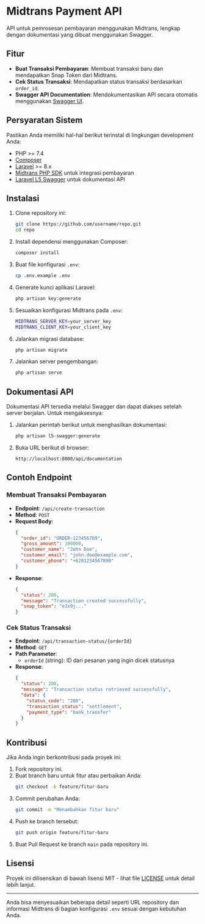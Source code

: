 # Midtrans Payment API

API untuk pemrosesan pembayaran menggunakan Midtrans, lengkap dengan dokumentasi yang dibuat menggunakan Swagger.

## Fitur

- **Buat Transaksi Pembayaran**: Membuat transaksi baru dan mendapatkan Snap Token dari Midtrans.
- **Cek Status Transaksi**: Mendapatkan status transaksi berdasarkan `order_id`.
- **Swagger API Documentation**: Mendokumentasikan API secara otomatis menggunakan [Swagger UI](https://swagger.io/).

## Persyaratan Sistem

Pastikan Anda memiliki hal-hal berikut terinstal di lingkungan development Anda:

- PHP >= 7.4
- [Composer](https://getcomposer.org/)
- [Laravel](https://laravel.com/) >= 8.x
- [Midtrans PHP SDK](https://github.com/veritrans/veritrans-php) untuk integrasi pembayaran
- [Laravel L5 Swagger](https://github.com/DarkaOnLine/L5-Swagger) untuk dokumentasi API

## Instalasi

1. Clone repository ini:
   ```bash
   git clone https://github.com/username/repo.git
   cd repo
   ```

2. Install dependensi menggunakan Composer:
   ```bash
   composer install
   ```

3. Buat file konfigurasi `.env`:
   ```bash
   cp .env.example .env
   ```

4. Generate kunci aplikasi Laravel:
   ```bash
   php artisan key:generate
   ```

5. Sesuaikan konfigurasi Midtrans pada `.env`:
   ```bash
   MIDTRANS_SERVER_KEY=your_server_key
   MIDTRANS_CLIENT_KEY=your_client_key
   ```

6. Jalankan migrasi database:
   ```bash
   php artisan migrate
   ```

7. Jalankan server pengembangan:
   ```bash
   php artisan serve
   ```

## Dokumentasi API

Dokumentasi API tersedia melalui Swagger dan dapat diakses setelah server berjalan. Untuk mengaksesnya:

1. Jalankan perintah berikut untuk menghasilkan dokumentasi:
   ```bash
   php artisan l5-swagger:generate
   ```

2. Buka URL berikut di browser:
   ```
   http://localhost:8000/api/documentation
   ```

## Contoh Endpoint

### Membuat Transaksi Pembayaran

- **Endpoint**: `/api/create-transaction`
- **Method**: `POST`
- **Request Body**:
  ```json
  {
    "order_id": "ORDER-123456789",
    "gross_amount": 100000,
    "customer_name": "John Doe",
    "customer_email": "john.doe@example.com",
    "customer_phone": "+6281234567890"
  }
  ```
- **Response**:
  ```json
  {
    "status": 200,
    "message": "Transaction created successfully",
    "snap_token": "eJx9j..."
  }
  ```

### Cek Status Transaksi

- **Endpoint**: `/api/transaction-status/{orderId}`
- **Method**: `GET`
- **Path Parameter**:
  - `orderId` (string): ID dari pesanan yang ingin dicek statusnya
- **Response**:
  ```json
  {
    "status": 200,
    "message": "Transaction status retrieved successfully",
    "data": {
      "status_code": "200",
      "transaction_status": "settlement",
      "payment_type": "bank_transfer"
    }
  }
  ```

## Kontribusi

Jika Anda ingin berkontribusi pada proyek ini:

1. Fork repository ini.
2. Buat branch baru untuk fitur atau perbaikan Anda:
   ```bash
   git checkout -b feature/fitur-baru
   ```
3. Commit perubahan Anda:
   ```bash
   git commit -m "Menambahkan fitur baru"
   ```
4. Push ke branch tersebut:
   ```bash
   git push origin feature/fitur-baru
   ```
5. Buat Pull Request ke branch `main` pada repository ini.

## Lisensi

Proyek ini dilisensikan di bawah lisensi MIT - lihat file [LICENSE](LICENSE) untuk detail lebih lanjut.

---

Anda bisa menyesuaikan beberapa detail seperti URL repository dan informasi Midtrans di bagian konfigurasi `.env` sesuai dengan kebutuhan Anda.